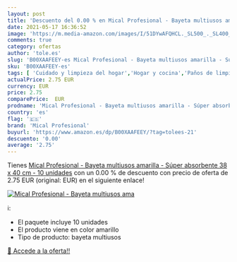 ```yaml
---
layout: post
title: 'Descuento del 0.00 % en Mical Profesional - Bayeta multiusos ama'
date: 2021-05-17 16:36:52
image: 'https://m.media-amazon.com/images/I/51DYwAFQHCL._SL500_._SL400_.jpg'
comments: true
category: ofertas
author: 'tole.es'
slug: 'B00XAAFEEY-es Mical Profesional - Bayeta multiusos amarilla - Súper...'
sku: 'B00XAAFEEY-es'
tags: [ 'Cuidado y limpieza del hogar','Hogar y cocina','Paños de limpieza reutilizables','Productos de limpieza para el hogar','Productos y utensilios de limpieza','Salud y cuidado personal','bayeta','mical profesional', ]
actualPrice: 2.75 EUR
currency: EUR
price: 2.75
comparePrice:  EUR
prodname: 'Mical Profesional - Bayeta multiusos amarilla - Súper absorbente  38 x 40 cm - 10 unidades'
country: 'es'
flag: '🇪🇸'
brand: 'Mical Profesional'
buyurl: 'https://www.amazon.es/dp/B00XAAFEEY/?tag=tolees-21'
descuento: '0.00'
average: '2.75'
---
```


Tienes [Mical Profesional - Bayeta multiusos amarilla - Súper absorbente  38 x 40 cm - 10 unidades](https://www.amazon.es/dp/B00XAAFEEY/?tag=tolees-21) con un 0.00 % de descuento con precio de oferta de 2.75 EUR (original:  EUR) en el siguiente enlace!

[![Mical Profesional - Bayeta multiusos ama](https://m.media-amazon.com/images/I/51DYwAFQHCL._SL500_._SL400_.jpg)](https://www.amazon.es/dp/B00XAAFEEY/?tag=tolees-21)

ℹ️:

- El paquete incluye 10 unidades
- El producto viene en color amarillo
- Tipo de producto: bayeta multiusos

[🛒 Accede a la oferta!!](https://www.amazon.es/dp/B00XAAFEEY/?tag=tolees-21)
